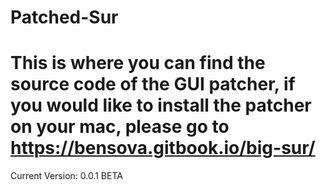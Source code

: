 Patched-Sur
================
This is where you can find the source code of the GUI patcher, if you would like to install the patcher on your mac, please go to https://bensova.gitbook.io/big-sur/
================
Current Version:
0.0.1 BETA
